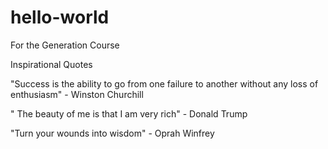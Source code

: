 # hello-world
For the Generation Course

Inspirational Quotes

"Success is the ability to go from one failure to another without any loss of enthusiasm" - Winston Churchill

" The beauty of me is that I am very rich" - Donald Trump

"Turn your wounds into wisdom" - Oprah Winfrey

